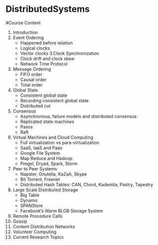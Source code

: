 # DistributedSystems

#Course Content
1. Introduction
2. Event Ordering
   * Happened before relation
   * Logical clocks
   * Vector clocks
3.Clock Synchronization
   * Clock drift and clock skew
   * Network Time Protocol
4. Message Ordering
   * FIFO order
   * Causal order
   * Total order
5. Global State
   * Consistent global state
   * Recording consistent global state
   * Distributed cut
6. Consensus
   * Asynchronous, failure models and distributed consensus
   * Replicated state machines
   * Paxos
   * Raft
7. Virtual Machines and Cloud Computing
   * Full virtualization vs para-virtualization
   * SaaS, IaaS and Paas
   * Google File System
   * Map Reduce and Hadoop
   * Pregel, Dryad, Spark, Storm
8. Peer to Peer Systems
   * Napster, Gnutella, KaZaA, Skype
   * Bit Torrent, Freenet
   * Distributed Hash Tables: CAN, Chord, Kademlia, Pastry, Tapestry
9. Large Scale Distributed Storage
   * Big Table
   * Dynamo
   * SPANStore
   * Facebook’s Warm BLOB Storage System
10. Remote Procedure Calls
11. Gossip
12. Content Distribution Networks
13. Volunteer Computing
14. Current Research Topics
